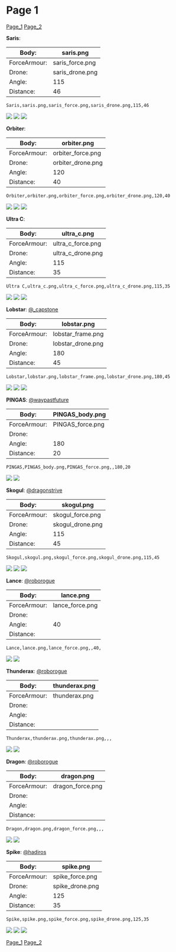 # Page 1
[Page_1](./Page_1.md)
[Page_2](./Page_2.md)

**Saris**: 

| Body:| saris.png| 
| -- | --- | 
| ForceArmour:| saris_force.png| 
| Drone:| saris_drone.png| 
| Angle:| 115| 
| Distance:| 46| 

`Saris,saris.png,saris_force.png,saris_drone.png,115,46`

![](../custom_skins/saris.png)
![](../custom_skins/saris_force.png)
![](../custom_skins/saris_drone.png)


**Orbiter**: 

| Body:| orbiter.png| 
| -- | --- | 
| ForceArmour:| orbiter_force.png| 
| Drone:| orbiter_drone.png| 
| Angle:| 120| 
| Distance:| 40| 

`Orbiter,orbiter.png,orbiter_force.png,orbiter_drone.png,120,40`

![](../custom_skins/orbiter.png)
![](../custom_skins/orbiter_force.png)
![](../custom_skins/orbiter_drone.png)


**Ultra C**: 

| Body:| ultra_c.png| 
| -- | --- | 
| ForceArmour:| ultra_c_force.png| 
| Drone:| ultra_c_drone.png| 
| Angle:| 115| 
| Distance:| 35| 

`Ultra C,ultra_c.png,ultra_c_force.png,ultra_c_drone.png,115,35`

![](../custom_skins/ultra_c.png)
![](../custom_skins/ultra_c_force.png)
![](../custom_skins/ultra_c_drone.png)


**Lobstar**: [@_capstone](https://discord.com/users/551431332253794304)

| Body:| lobstar.png| 
| -- | --- | 
| ForceArmour:| lobstar_frame.png| 
| Drone:| lobstar_drone.png| 
| Angle:| 180| 
| Distance:| 45| 

`Lobstar,lobstar.png,lobstar_frame.png,lobstar_drone.png,180,45`

![](../custom_skins/lobstar.png)
![](../custom_skins/lobstar_frame.png)
![](../custom_skins/lobstar_drone.png)


**PINGAS**: [@waypastfuture](https://discord.com/users/128605704813543424)

| Body:| PINGAS_body.png| 
| -- | --- | 
| ForceArmour:| PINGAS_force.png| 
| Drone:| | 
| Angle:| 180| 
| Distance:| 20| 

`PINGAS,PINGAS_body.png,PINGAS_force.png,,180,20`

![](../custom_skins/PINGAS_body.png)
![](../custom_skins/PINGAS_force.png)


**Skogul**: [@dragonstrive](https://discord.com/users/273142382181220353)

| Body:| skogul.png| 
| -- | --- | 
| ForceArmour:| skogul_force.png| 
| Drone:| skogul_drone.png| 
| Angle:| 115| 
| Distance:| 45| 

`Skogul,skogul.png,skogul_force.png,skogul_drone.png,115,45`

![](../custom_skins/skogul.png)
![](../custom_skins/skogul_force.png)
![](../custom_skins/skogul_drone.png)


**Lance**: [@roborogue](https://discord.com/users/690525302312534058)

| Body:| lance.png| 
| -- | --- | 
| ForceArmour:| lance_force.png| 
| Drone:| | 
| Angle:| 40| 
| Distance:| | 

`Lance,lance.png,lance_force.png,,40,`

![](../custom_skins/lance.png)
![](../custom_skins/lance_force.png)


**Thunderax**: [@roborogue](https://discord.com/users/690525302312534058)

| Body:| thunderax.png| 
| -- | --- | 
| ForceArmour:| thunderax.png| 
| Drone:| | 
| Angle:| | 
| Distance:| | 

`Thunderax,thunderax.png,thunderax.png,,,`

![](../custom_skins/thunderax.png)
![](../custom_skins/thunderax.png)


**Dragon**: [@roborogue](https://discord.com/users/690525302312534058)

| Body:| dragon.png| 
| -- | --- | 
| ForceArmour:| dragon_force.png| 
| Drone:| | 
| Angle:| | 
| Distance:| | 

`Dragon,dragon.png,dragon_force.png,,,`

![](../custom_skins/dragon.png)
![](../custom_skins/dragon_force.png)


**Spike**: [@hadiros](https://discord.com/users/266028842395631629)

| Body:| spike.png| 
| -- | --- | 
| ForceArmour:| spike_force.png| 
| Drone:| spike_drone.png| 
| Angle:| 125| 
| Distance:| 35| 

`Spike,spike.png,spike_force.png,spike_drone.png,125,35`

![](../custom_skins/spike.png)
![](../custom_skins/spike_force.png)
![](../custom_skins/spike_drone.png)

[Page_1](./Page_1.md)
[Page_2](./Page_2.md)
